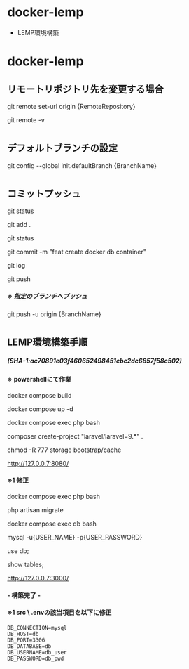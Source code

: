# docker-lemp
- LEMP環境構築
#
# docker-lemp
## リモートリポジトリ先を変更する場合
git remote set-url origin {RemoteRepository}

git remote -v
#
## デフォルトブランチの設定
git config --global init.defaultBranch {BranchName}
#
## コミットプッシュ
git status

git add .

git status

git commit -m "feat create docker db container"

git log

git push
##### ※ 指定のブランチへプッシュ
git push -u origin {BranchName}
#
## LEMP環境構築手順
##### (SHA-1:ac70891e03f460652498451ebc2dc6857f58c502)
#### ※ powershellにて作業
docker compose build

docker compose up -d

docker compose exec php bash

composer create-project "laravel/laravel=9.*" .

chmod -R 777 storage bootstrap/cache

http://127.0.0.7:8080/

#### ※1 修正

docker compose exec php bash

php artisan migrate

docker compose exec db bash

mysql -u{USER_NAME} -p{USER_PASSWORD}

use db;

show tables;

http://127.0.0.7:3000/

#### - 構築完了 -

#### ※1 src \ .envの該当項目を以下に修正
    DB_CONNECTION=mysql
    DB_HOST=db
    DB_PORT=3306
    DB_DATABASE=db
    DB_USERNAME=db_user
    DB_PASSWORD=db_pwd
